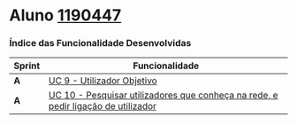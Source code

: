 **Aluno [1190447](./)**
========================

### Índice das Funcionalidade Desenvolvidas ###

| Sprint  | Funcionalidade                                                                                                                                                                      |
|---------|-------------------------------------------------------------------------------------------------------------------------------------------------------------------------------------|
|  **A**  | [UC 9 - Utilizador Objetivo](UC9/ProcessoEngenhariaFuncionalidade.md)                                                                                                             |
|  **A**  | [UC 10 - Pesquisar utilizadores que conheça na rede, e pedir ligação de utilizador](UC10/ProcessoEngenhariaFuncionalidade.md)                                                                                        |
